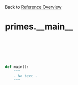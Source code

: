 
Back to [Reference Overview](https://github.com/pyrustic/primes/blob/master/docs/reference)

# primes.\_\_main\_\_



<br>


```python

```

<br>

```python

def main():
    """
    - No text -
    """

```

